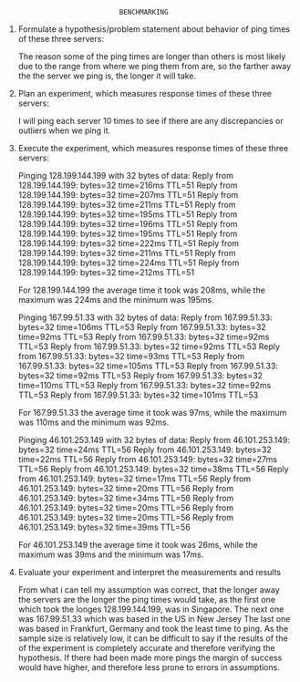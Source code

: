 								BENCHMARKING

1. Formulate a hypothesis/problem statement about behavior of ping times of these three servers:

  	The reason some of the ping times are longer than others is most likely due to the range from where we ping them from are, so the
	farther away the the server we ping is, the longer it will take.

2. Plan an experiment, which measures response times of these three servers:

	I will ping each server 10 times to see if there are any discrepancies or outliers when we ping it.

3. Execute the experiment, which measures response times of these three servers:

	Pinging 128.199.144.199 with 32 bytes of data:
	Reply from 128.199.144.199: bytes=32 time=216ms TTL=51
	Reply from 128.199.144.199: bytes=32 time=207ms TTL=51
	Reply from 128.199.144.199: bytes=32 time=211ms TTL=51
	Reply from 128.199.144.199: bytes=32 time=195ms TTL=51
	Reply from 128.199.144.199: bytes=32 time=196ms TTL=51
	Reply from 128.199.144.199: bytes=32 time=195ms TTL=51
	Reply from 128.199.144.199: bytes=32 time=222ms TTL=51
	Reply from 128.199.144.199: bytes=32 time=211ms TTL=51
	Reply from 128.199.144.199: bytes=32 time=224ms TTL=51
	Reply from 128.199.144.199: bytes=32 time=212ms TTL=51
	
	For 128.199.144.199 the average time it took was 208ms, while the maximum was 224ms and the minimum was 195ms.
	
	Pinging 167.99.51.33 with 32 bytes of data:
	Reply from 167.99.51.33: bytes=32 time=106ms TTL=53
	Reply from 167.99.51.33: bytes=32 time=92ms TTL=53
	Reply from 167.99.51.33: bytes=32 time=92ms TTL=53
	Reply from 167.99.51.33: bytes=32 time=92ms TTL=53
	Reply from 167.99.51.33: bytes=32 time=93ms TTL=53
	Reply from 167.99.51.33: bytes=32 time=105ms TTL=53
	Reply from 167.99.51.33: bytes=32 time=92ms TTL=53
	Reply from 167.99.51.33: bytes=32 time=110ms TTL=53
	Reply from 167.99.51.33: bytes=32 time=92ms TTL=53
	Reply from 167.99.51.33: bytes=32 time=101ms TTL=53
	
	For 167.99.51.33 the average time it took was 97ms, while the maximum was 110ms and the minimum was 92ms.
	
	Pinging 46.101.253.149 with 32 bytes of data:
	Reply from 46.101.253.149: bytes=32 time=24ms TTL=56
	Reply from 46.101.253.149: bytes=32 time=22ms TTL=56
	Reply from 46.101.253.149: bytes=32 time=27ms TTL=56
	Reply from 46.101.253.149: bytes=32 time=38ms TTL=56
	Reply from 46.101.253.149: bytes=32 time=17ms TTL=56
	Reply from 46.101.253.149: bytes=32 time=20ms TTL=56
	Reply from 46.101.253.149: bytes=32 time=34ms TTL=56
	Reply from 46.101.253.149: bytes=32 time=20ms TTL=56
	Reply from 46.101.253.149: bytes=32 time=20ms TTL=56
	Reply from 46.101.253.149: bytes=32 time=39ms TTL=56
	
	For 46.101.253.149 the average time it took was 26ms, while the maximum was 39ms and the minimum was 17ms.

4. Evaluate your experiment and interpret the measurements and results

	From what i can tell my assumption was correct, that the longer away the servers are the longer the ping times would
	take, as the first
	one which took the longes 128.199.144.199, was in Singapore. The next one was 167.99.51.33 which was based in the US in
	New Jersey
	The last one was based in Frankfurt, Germany and took the least time to ping.
	As the sample size is relatively low, it can be difficult to say if the results of the of the experiment
	is completely accurate and therefore verifying the hypothesis. If there had been made more pings the margin of success
	would have higher, and therefore less prone to errors in assumptions.
